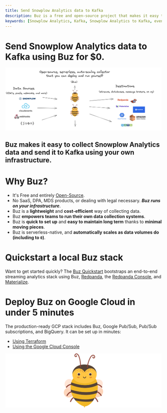 ```yaml
---
title: Send Snowplow Analytics data to Kafka
description: Buz is a free and open-source project that makes it easy to collect, validate, and load Snowplow Analytics data to Kafka.
keywords: [Snowplow Analytics, Kafka, Snowplow Analytics to Kafka, event tracking, free, open-source, Buz]
---
```


# Send Snowplow Analytics data to Kafka using Buz for $0.

![buzflow](../../../../../static/img/buzflow.png)


## Buz makes it easy to collect Snowplow Analytics data and send it to Kafka using your **own infrastructure**.


# Why Buz?

- It's Free and entirely [Open-Source](https://github.com/silverton-io/buz).
- No SaaS, DPA, MDS products, or dealing with legal necessary. ***Buz runs on your infrastructure***.
- Buz is a **lightweight** and **cost-efficient** way of collecting data.
- Buz **empowers teams to run their own data collection systems**.
- Buz is **quick to set up** and **easy to maintain long term** thanks to **minimal moving pieces**.
- Buz is serverless-native, and **automatically scales as data volumes do (including to `0`)**.


# Quickstart a local Buz stack

Want to get started quickly? The [Buz Quickstart](/examples/quickstart) bootstraps an end-to-end streaming analytics stack using Buz, [Redpanda](https://redpanda.com/?utm_medium=hipanda&utm_source=buz), the [Redpanda Console](https://docs.redpanda.com/docs/console/?utm_medium=hipanda&utm_source=buz), and [Materialize](https://materialize.com/?utm_medium=himaterialize&utm_source=buz).


# Deploy Buz on Google Cloud in under 5 minutes

The production-ready GCP stack includes Buz, Google Pub/Sub, Pub/Sub subscriptions, and BigQuery. It can be set up in minutes:

- [Using Terraform](/production-deployment/gcp/terraform)
- [Using the Google Cloud Console](/production-deployment/gcp/console)


![buzz](../../../../../static/img/buzz.png)
